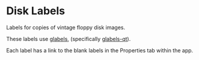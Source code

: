 # Disk Labels  
Labels for copies of vintage floppy disk images.

These labels use [glabels](https://glables.org), (specifically [glabels-qt](https://github.com/jimevins/glabels-qt)).

Each label has a link to the blank labels in the Properties tab within the app.
